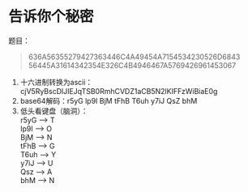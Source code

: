 # 告诉你个秘密

题目：
> 636A56355279427363446C4A49454A7154534230526D6843 <br>
  56445A31614342354E326C4B4946467A5769426961453067

1. 十六进制转换为ascii：cjV5RyBscDlJIEJqTSB0RmhCVDZ1aCB5N2lKIFFzWiBiaE0g  
2. base64解码：r5yG lp9I BjM tFhB T6uh y7iJ QsZ bhM  
3. 低头看键盘（脑洞）：  
r5yG --> T  
lp9I --> O  
BjM  --> N  
tFhB --> G  
T6uh --> Y  
y7iJ --> U  
Qsz  --> A  
bhM  --> N  